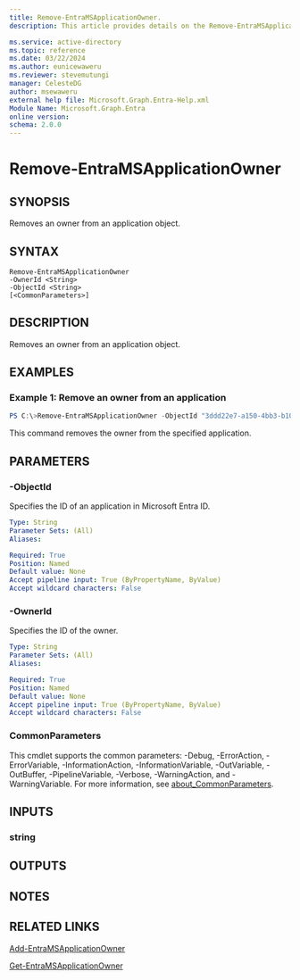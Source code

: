 ```yaml
---
title: Remove-EntraMSApplicationOwner.
description: This article provides details on the Remove-EntraMSApplicationOwner command.

ms.service: active-directory
ms.topic: reference
ms.date: 03/22/2024
ms.author: eunicewaweru
ms.reviewer: stevemutungi
manager: CelesteDG
author: msewaweru
external help file: Microsoft.Graph.Entra-Help.xml
Module Name: Microsoft.Graph.Entra
online version:
schema: 2.0.0
---
```


# Remove-EntraMSApplicationOwner

## SYNOPSIS
Removes an owner from an application object.

## SYNTAX

```
Remove-EntraMSApplicationOwner 
-OwnerId <String> 
-ObjectId <String> 
[<CommonParameters>]
```

## DESCRIPTION
Removes an owner from an application object.

## EXAMPLES

### Example 1: Remove an owner from an application
```Powershell
PS C:\>Remove-EntraMSApplicationOwner -ObjectId "3ddd22e7-a150-4bb3-b100-e410dea1cb84" -OwnerId "c13dd34a-492b-4561-b171-40fcce2916c5"
```

This command removes the owner from the specified application.

## PARAMETERS

### -ObjectId
Specifies the ID of an application in Microsoft Entra ID.

```yaml
Type: String
Parameter Sets: (All)
Aliases:

Required: True
Position: Named
Default value: None
Accept pipeline input: True (ByPropertyName, ByValue)
Accept wildcard characters: False
```

### -OwnerId
Specifies the ID of the owner.

```yaml
Type: String
Parameter Sets: (All)
Aliases:

Required: True
Position: Named
Default value: None
Accept pipeline input: True (ByPropertyName, ByValue)
Accept wildcard characters: False
```

### CommonParameters
This cmdlet supports the common parameters: -Debug, -ErrorAction, -ErrorVariable, -InformationAction, -InformationVariable, -OutVariable, -OutBuffer, -PipelineVariable, -Verbose, -WarningAction, and -WarningVariable. For more information, see [about_CommonParameters](https://go.microsoft.com/fwlink/?LinkID=113216).

## INPUTS

### string
## OUTPUTS

## NOTES

## RELATED LINKS

[Add-EntraMSApplicationOwner](Add-EntraMSApplicationOwner.md)

[Get-EntraMSApplicationOwner](Get-EntraMSApplicationOwner.md)

